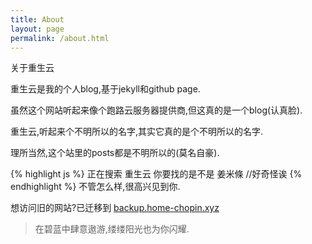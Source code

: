 ```yaml
---
title: About
layout: page
permalink: /about.html
---
```


<div class="page-title">关于重生云</div>

重生云是我的个人blog,基于jekyll和github page.

虽然这个网站听起来像个跑路云服务器提供商,但这真的是一个blog(认真脸).

重生云,听起来个不明所以的名字,其实它真的是个不明所以的名字.

理所当然,这个站里的posts都是不明所以的(莫名自豪).

{% highlight js %}
正在搜索 重生云
你要找的是不是 姜米條
//好奇怪诶
{% endhighlight %}
不管怎么样,很高兴见到你.

想访问旧的网站?已迁移到
[backup.home-chopin.xyz](https://backup.home-chopin.xyz/)

>在碧蓝中肆意遨游,缕缕阳光也为你闪耀.
